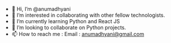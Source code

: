 - 👋 Hi, I’m @anumadhyani
- 👀 I’m interested in collaborating with other fellow technologists.
- 🌱 I’m currently learning Python and React JS
- 💞️ I’m looking to collaborate on Python projects.
- 📫 How to reach me : Email : anumadhyani@gmail.com

<!---
anumadhyani/anumadhyani is a ✨ special ✨ repository because its `README.md` (this file) appears on your GitHub profile.
You can click the Preview link to take a look at your changes.
--->
